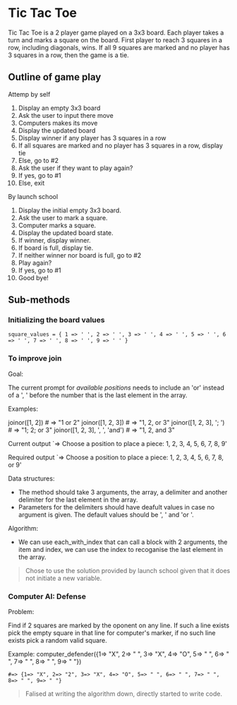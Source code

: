 # Tic Tac Toe

Tic Tac Toe is a 2 player game played on a 3x3 board. Each player takes a turn and marks a square on the board. First player to reach 3 squares in a row, including diagonals, wins. If all 9 squares are marked and no player has 3 squares in a row, then the game is a tie.

## Outline of game play

Attemp by self

1. Display an empty 3x3 board
2. Ask the user to input there move
3. Computers makes its move
4. Display the updated board
5. Display winner if any player has 3 squares in a row
6. If all squares are marked and no player has 3 squares in a row, display tie
7. Else, go to #2
8. Ask the user if they want to play again?
9. If yes, go to #1
10. Else, exit

By launch school

1. Display the initial empty 3x3 board.
2. Ask the user to mark a square.
3. Computer marks a square.
4. Display the updated board state.
5. If winner, display winner.
6. If board is full, display tie.
7. If neither winner nor board is full, go to #2
8. Play again?
9. If yes, go to #1
10. Good bye!

## Sub-methods

### Initializing the board values

`square_values = { 1 => ' ',
  2 => ' ',
  3 => ' ',
  4 => ' ',
  5 => ' ',
  6 => ' ',
  7 => ' ',
  8 => ' ',
  9 => ' ' }`

### To improve join

Goal:

The current prompt for *available positions* needs to include an 'or' instead of a ', ' before the number that is the last element in the array.

Examples:

joinor([1, 2])                   # => "1 or 2"
joinor([1, 2, 3])                # => "1, 2, or 3"
joinor([1, 2, 3], '; ')          # => "1; 2; or 3"
joinor([1, 2, 3], ', ', 'and')   # => "1, 2, and 3"

Current output `=> Choose a position to place a piece: 1, 2, 3, 4, 5, 6, 7, 8, 9'

Required output `=> Choose a position to place a piece: 1, 2, 3, 4, 5, 6, 7, 8, or 9'

Data structures:

- The method should take 3 arguments, the array, a delimiter and another delimiter for the last element in the array.
- Parameters for the delimiters should have deafult values in case no argument is given. The default values should be ', ' and 'or '.

Algorithm:

- We can use each_with_index that can call a block with 2 arguments, the item and index, we can use the index to recoganise the last element in the array.

> Chose to use the solution provided by launch school given that it does not initiate a new variable.

### Computer AI: Defense

Problem:

Find if 2 squares are marked by the oponent on any line. If such a line exists pick the empty square in that line for computer's marker, if no such line exists pick a random valid square.

Example:
computer_defender({1=> "X", 2=> " ", 3=> "X", 4=> "O", 5=> " ", 6=> " ", 7=> " ", 8=> " ", 9=> " "})

`#=> {1=> "X", 2=> "2", 3=> "X", 4=> "O", 5=> " ", 6=> " ", 7=> " ", 8=> " ", 9=> " "}`

> Falised at writing the algorithm down, directly started to write code.

